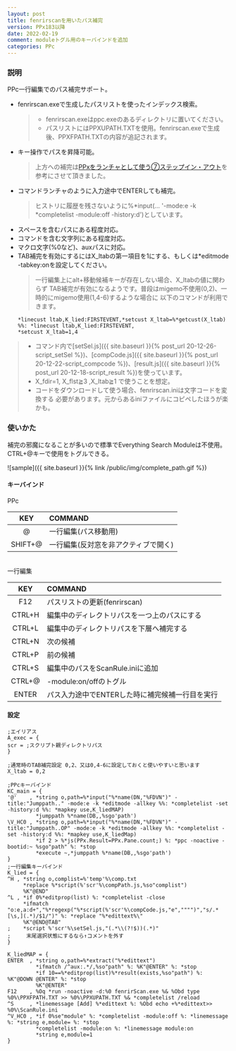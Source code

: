 ```yaml
---
layout: post
title: fenrirscanを用いたパス補完
version: PPx183以降
date: 2022-02-19
comment: moduleトグル用のキーバインドを追加
categories: PPc
---
```

### 説明
PPc一行編集でのパス補完サポート。
- fenrirscan.exeで生成したパスリストを使ったインデックス検索。
  > - fenrirscan.exeはppc.exeのあるディレクトリに置いてください。
  > - パスリストにはPPXUPATH.TXTを使用。fenrirscan.exeで生成後、PPXFPATH.TXTの内容が追記されます。
- キー操作でパスを昇降可能。
  > 上方への補完は[PPxをランチャとして使う⑦ステップイン・アウト](http://hoehoetukasa.blogspot.com/2018/11/ppx_7.html)を参考にさせて頂きました。
- コマンドランチャのように入力途中でENTERしても補完。
  > ヒストリに履歴を残さないように%\*input(... '-mode:e -k \*completelist -module:off -history:d')としています。
- スペースを含むパスにある程度対応。
- コマンドを含む文字列にある程度対応。
- マクロ文字(%0など)、auxパスに対応。
- TAB補完を有効にするにはX\_ltabの第一項目を1にする、もしくは\*editmode -tabkey:onを設定してください。<BR>
  > 一行編集上にalt+移動候補キーが存在しない場合、X\_ltabの値に関わらず
  TAB補完が有効になるようです。普段はmigemo不使用(0,2)、一時的にmigemo使用(1,4-6)するような場合に
  以下のコマンドが利用できます。<BR>
   ```
   *linecust ltab,K_lied:FIRSTEVENT,*setcust X_ltab=%*getcust(X_ltab) %%: *linecust ltab,K_lied:FIRSTEVENT,
   *setcust X_ltab=1,4
   ```

> - コマンド内で[setSel.js]({{ site.baseurl }}{% post_url 20-12-26-script_setSel %})、[compCode.js]({{ site.baseurl }}{% post_url 20-12-22-script_compcode %})、[result.js]({{ site.baseurl }}{% post_url 20-12-18-script_result %})を使っています。
> - X\_fdir=1, X\_flst≧3 ,X\_ltab≧1 で使うことを想定。
> - コードをダウンロードして使う場合、fenrirscan.iniは文字コードを変換する
  必要があります。元からあるiniファイルにコピペしたほうが楽かも。

### 使いかた
補完の邪魔になることが多いので標準でEverything Search Moduleは不使用。
CTRL+@キーで使用をトグルできる。  

![sample]({{ site.baseurl }}{% link /public/img/complete_path.gif %})

#### キーバインド
PPc

| KEY | COMMAND |
|:-:|:-|
| @ | 一行編集(パス移動用) |
| SHIFT+@ | 一行編集(反対窓を非アクティブで開く) |

<BR>
一行編集

| KEY | COMMAND |
|:-:|:-|
| F12 | パスリストの更新(fenrirscan) |
| CTRL+H | 編集中のディレクトリパスを一つ上のパスにする |
| CTRL+L | 編集中のディレクトリパスを下層へ補完する |
| CTRL+N | 次の候補 |
| CTRL+P | 前の候補 |
| CTRL+S | 編集中のパスをScanRule.iniに追加 |
| CTRL+@ | -module:on/offのトグル |
| ENTER | パス入力途中でENTERした時に補完候補一行目を実行 |


#### 設定

```text
;エイリアス
A_exec = {
scr = ;スクリプト親ディレクトリパス
}

;通常時のTAB補完設定 0,2、又は0,4-6に設定しておくと使いやすいと思います
X_ltab = 0,2

;PPcキーバインド
KC_main = {
'@'    , *string o,path=%*input("%*name(DN,"%FDVN")" -title:"Jumppath.." -mode:e -k *editmode -allkey %%: *completelist -set -history:d %%: *mapkey use,K_liedMAP)
         *jumppath %*name(DB,,%sgo'path')
\V_HC0 , *string o,path=%*input("%*name(DN,"%FDVN")" -title:"Jumppath..OP" -mode:e -k *editmode -allkey %%: *completelist -set -history:d %%: *mapkey use,K_liedMap)
         *if 2 > %*js(PPx.Result=PPx.Pane.count;) %: *ppc -noactive -bootid:~ %sgo"path" %: *stop
         *execute ~,*jumppath %*name(DB,,%sgo'path')
}
;一行編集キーバインド
K_lied = {
^H , *string o,complist=%'temp'%\comp.txt
     *replace %*script(%'scr'%\compPath.js,%so"complist")
     %K"@END"
^L , *if 0%*editprop(list) %: *completelist -close
     *ifmatch "o:e,a:d+","%*regexp("%*script(%'scr'%\compCode.js,"e","""")","s/.*[\s,](.*)/$1/")" %: *replace "%*edittext%\"
     %K"@END@TAB"
;    *script %'scr'%\setSel.js,"(.*\\(?!$))(.*)"
;     末尾選択状態にするなら↑コメントを外す
}

K_liedMAP = {
ENTER  , *string o,path=%*extract("%*edittext")
         *ifmatch /^aux:.*/,%so"path" %: %K"@ENTER" %: *stop
         *if 10==%*editprop(list)%*result(exists,%so"path") %: %K"@DOWN @ENTER" %: *stop
         %K"@ENTER"
F12    , %Oq *run -noactive -d:%0 fenrirScan.exe %& %Obd type %0%\PPXFPATH.TXT >> %0%\PPXUPATH.TXT %& *completelist /reload
^S     , *linemessage [Add] %*edittext %: %Obd echo +%*edittext>> %0%\ScanRule.ini
^V_HC0 , *if 0%se"module" %: *completelist -module:off %: *linemessage %: *string e,module= %: *stop
         *completelist -module:on %: *linemessage module:on
         *string e,module=1
}
```
  
<BR>
<script src="https://gist.github.com/tar80/bb366d370a8a25ee903b3163d42a82f1.js"></script>
